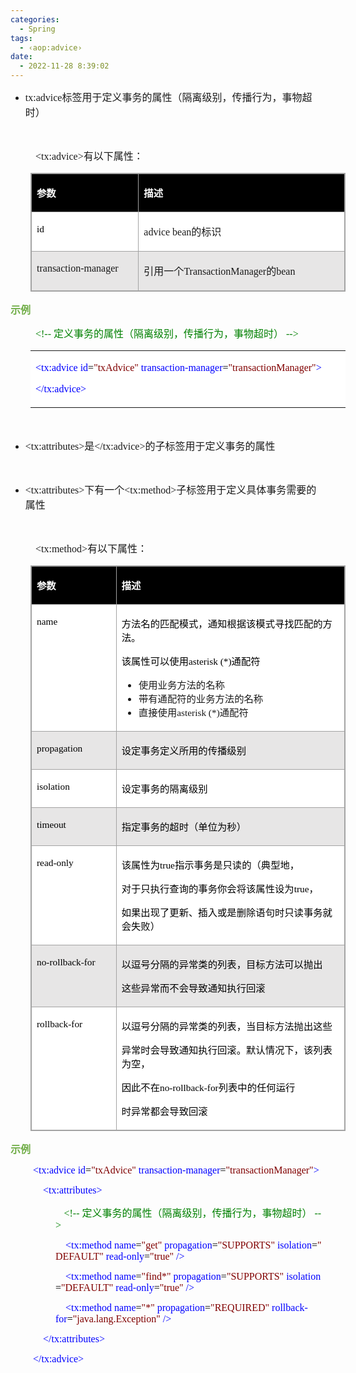 ```yaml
---
categories:
  - Spring
tags:
  - ‹aop:advice›
date:
  - 2022-11-28 8:39:02
---
```


<ul style="list-style-type:disc">
    <li><span style="font-size:12.0pt"><span style="font-family:&quot;Comic Sans MS&quot;">tx:advice</span></span><span
            style="font-size:12.0pt"><span
                style="font-family:&quot;Microsoft YaHei UI&quot;">标签用于定义事务的属性（隔离级别，传播行为，事物超时）</span></span></li>
</ul>
<p><span style="font-size:12.0pt"><span style="font-family:&quot;Comic Sans MS&quot;">&nbsp;</span></span></p>
<p style="margin-left: 40px;"><span style="font-size:12.0pt"><span
            style="font-family:&quot;Comic Sans MS&quot;">&lt;tx:</span><span
            style="font-family:&quot;Comic Sans MS&quot;">advice&gt;</span><span
            style="font-family:&quot;Microsoft YaHei UI&quot;">有以下属性：</span></span></p>
<table summary="" cellspacing="0"
    style="border-collapse:collapse; border-color:#a3a3a3; border-style:solid; border-width:1px; margin-left:32px"
    class=" cke_show_border">
    <tbody>
        <tr>
            <td
                style="background-color:black; border-bottom:1px solid #a3a3a3; border-left:1px solid #a3a3a3; border-right:1px solid #a3a3a3; border-top:1px solid #a3a3a3; vertical-align:top; width:1.7937in">
                <p><span style="font-size:11.5pt"><span style="font-family:&quot;Microsoft YaHei UI&quot;"><span
                                style="color:white"><strong>参数</strong></span></span></span></p>
            </td>
            <td
                style="background-color:black; border-bottom:1px solid #a3a3a3; border-left:1px solid #a3a3a3; border-right:1px solid #a3a3a3; border-top:1px solid #a3a3a3; vertical-align:top; width:3.7256in">
                <p><span style="font-size:11.5pt"><span style="font-family:&quot;Microsoft YaHei UI&quot;"><span
                                style="color:white"><strong>描述</strong></span></span></span></p>
            </td>
        </tr>
        <tr>
            <td
                style="background-color:white; border-bottom:1px solid #a3a3a3; border-left:1px solid #a3a3a3; border-right:1px solid #a3a3a3; border-top:1px solid #a3a3a3; vertical-align:top; width:1.7937in">
                <p><span style="font-size:11.5pt"><span style="font-family:&quot;Comic Sans MS&quot;"><span
                                style="color:black">id</span></span></span></p>
            </td>
            <td
                style="background-color:white; border-bottom:1px solid #a3a3a3; border-left:1px solid #a3a3a3; border-right:1px solid #a3a3a3; border-top:1px solid #a3a3a3; vertical-align:top; width:3.7256in">
                <p><span style="font-size:12.0pt"><span style="font-family:&quot;Comic Sans MS&quot;">advice
                            bean</span><span style="font-family:&quot;Microsoft YaHei UI&quot;">的标识</span></span></p>
            </td>
        </tr>
        <tr>
            <td
                style="background-color:#e7e6e6; border-bottom:1px solid #a3a3a3; border-left:1px solid #a3a3a3; border-right:1px solid #a3a3a3; border-top:1px solid #a3a3a3; vertical-align:top; width:1.8125in">
                <p><span style="font-size:12.0pt"><span
                            style="font-family:&quot;Comic Sans MS&quot;">transaction-manager</span></span></p>
            </td>
            <td
                style="background-color:#e7e6e6; border-bottom:1px solid #a3a3a3; border-left:1px solid #a3a3a3; border-right:1px solid #a3a3a3; border-top:1px solid #a3a3a3; vertical-align:top; width:3.7062in">
                <p><span style="font-size:12.0pt"><span
                            style="font-family:&quot;Microsoft YaHei UI&quot;">引用一个</span><span
                            style="font-family:&quot;Comic Sans MS&quot;">TransactionManager</span><span
                            style="font-family:&quot;Microsoft YaHei UI&quot;">的</span><span
                            style="font-family:&quot;Comic Sans MS&quot;">bean</span></span></p>
            </td>
        </tr>
    </tbody>
</table>
<p><span style="font-size:12.0pt"><span style="font-family:&quot;Microsoft YaHei UI&quot;"><span
                style="color:#70ad47"><strong>示例</strong></span></span></span></p>
<p style="margin-left: 40px;"><span style="font-size:12.0pt"><span style="color:green"><span
                style="font-family:&quot;Comic Sans MS&quot;">&lt;!--</span><span
                style="font-family:&quot;Microsoft YaHei UI&quot;">&nbsp;定义事务的属性（隔离级别，传播行为，事物超时）&nbsp;</span><span
                style="font-family:&quot;Comic Sans MS&quot;">--&gt;</span></span></span></p>
<table summary="" cellspacing="0"
    style="border-collapse:collapse; border-color:#a3a3a3; border-style:solid; border-width:0px; margin-left:32px"
    class=" cke_show_border">
    <tbody>
        <tr>
            <td
                style="background-color:white; border-bottom:0px; border-left:0px; border-right:0px; border-top:0px; vertical-align:top; width:5.6215in">
                <p><span style="font-size:12.0pt"><span style="font-family:&quot;Comic Sans MS&quot;"><span
                                style="color:blue">&lt;tx:advice&nbsp;id</span><span style="color:black">=</span><span
                                style="color:maroon">"txAdvice"</span><span
                                style="color:blue">&nbsp;transaction-manager</span><span
                                style="color:black">=</span><span style="color:maroon">"transactionManager"</span><span
                                style="color:blue">&gt;</span></span></span></p>
                <p><span style="font-size:12.0pt"><span style="font-family:&quot;Comic Sans MS&quot;"><span
                                style="color:blue">&lt;/tx:advice&gt;</span></span></span></p>
            </td>
        </tr>
    </tbody>
</table>
<p><span style="font-size:12.0pt"><span style="font-family:&quot;Comic Sans MS&quot;">&nbsp;</span></span><br></p>
<ul style="list-style-type:disc">
    <li><span style="font-size:12.0pt"><span
                style="font-family:&quot;Comic Sans MS&quot;">&lt;tx:attributes&gt;</span></span><span
            style="font-size:12.0pt"><span style="font-family:&quot;Microsoft YaHei UI&quot;">是</span></span><span
            style="font-size:12.0pt"><span
                style="font-family:&quot;Comic Sans MS&quot;">&lt;/tx:advice&gt;</span></span><span
            style="font-size:12.0pt"><span
                style="font-family:&quot;Microsoft YaHei UI&quot;">的子标签用于定义事务的属性</span></span></li>
</ul>
<p><span style="font-size:12.0pt"><span style="font-family:&quot;Microsoft YaHei UI&quot;">&nbsp;</span></span></p>
<ul style="list-style-type:disc">
    <li><span style="font-size:12.0pt"><span
                style="font-family:&quot;Comic Sans MS&quot;">&lt;tx:attributes&gt;</span></span><span
            style="font-size:12.0pt"><span style="font-family:&quot;Microsoft YaHei UI&quot;">下有一个</span></span><span
            style="font-size:12.0pt"><span
                style="font-family:&quot;Comic Sans MS&quot;">&lt;tx:method</span></span><span
            style="font-size:12.0pt"><span style="font-family:&quot;Comic Sans MS&quot;">&gt;</span></span><span
            style="font-size:12.0pt"><span
                style="font-family:&quot;Microsoft YaHei UI&quot;">子标签用于定义具体事务需要的属性</span></span></li>
</ul>
<p><span style="font-size:12.0pt"><span style="font-family:&quot;Microsoft YaHei UI&quot;">&nbsp;</span></span></p>
<p style="margin-left: 40px;"><span style="font-size:12.0pt"><span
            style="font-family:&quot;Comic Sans MS&quot;">&lt;tx:method</span><span
            style="font-family:&quot;Comic Sans MS&quot;">&gt;</span><span
            style="font-family:&quot;Microsoft YaHei UI&quot;">有以下属性：</span></span></p>
<table summary="" cellspacing="0"
    style="border-collapse:collapse; border-color:#a3a3a3; border-style:solid; border-width:1px; margin-left:32px"
    class=" cke_show_border">
    <tbody>
        <tr>
            <td
                style="background-color:black; border-bottom:1px solid #a3a3a3; border-left:1px solid #a3a3a3; border-right:1px solid #a3a3a3; border-top:1px solid #a3a3a3; vertical-align:top; width:1.3291in">
                <p><span style="font-size:11.5pt"><span style="font-family:&quot;Microsoft YaHei UI&quot;"><span
                                style="color:white"><strong>参数</strong></span></span></span></p>
            </td>
            <td
                style="background-color:black; border-bottom:1px solid #a3a3a3; border-left:1px solid #a3a3a3; border-right:1px solid #a3a3a3; border-top:1px solid #a3a3a3; vertical-align:top; width:4.2333in">
                <p><span style="font-size:11.5pt"><span style="font-family:&quot;Microsoft YaHei UI&quot;"><span
                                style="color:white"><strong>描述</strong></span></span></span></p>
            </td>
        </tr>
        <tr>
            <td
                style="background-color:white; border-bottom:1px solid #a3a3a3; border-left:1px solid #a3a3a3; border-right:1px solid #a3a3a3; border-top:1px solid #a3a3a3; vertical-align:top; width:1.3291in">
                <p><span style="font-size:11.5pt"><span style="font-family:&quot;Comic Sans MS&quot;"><span
                                style="color:black">name</span></span></span></p>
            </td>
            <td
                style="background-color:white; border-bottom:1px solid #a3a3a3; border-left:1px solid #a3a3a3; border-right:1px solid #a3a3a3; border-top:1px solid #a3a3a3; vertical-align:top; width:4.2333in">
                <p><span style="font-size:11.5pt"><span style="font-family:&quot;Microsoft YaHei UI&quot;"><span
                                style="color:black">方法名的匹配模式，通知根据该模式寻找匹配的方法。</span></span></span></p>
                <p><span style="font-size:11.5pt"><span style="color:black"><span
                                style="font-family:&quot;Microsoft YaHei UI&quot;">该属性可以使用</span><span
                                style="font-family:&quot;Comic Sans MS&quot;">asterisk (*)</span><span
                                style="font-family:&quot;Microsoft YaHei UI&quot;">通配符</span></span></span></p>
                <ul style="list-style-type:disc">
                    <li><span style="font-size:11.5pt"><span
                                style="font-family:&quot;Microsoft YaHei UI&quot;">使用业务方法的名称</span></span></li>
                    <li><span style="font-size:11.5pt"><span
                                style="font-family:&quot;Microsoft YaHei UI&quot;">带有通配符的业务方法的名称</span></span></li>
                    <li><span style="font-size:11.5pt"><span
                                style="font-family:&quot;Microsoft YaHei UI&quot;">直接使用</span></span><span
                            style="font-size:11.5pt"><span style="font-family:&quot;Comic Sans MS&quot;">asterisk
                                (*)</span></span><span style="font-size:11.5pt"><span
                                style="font-family:&quot;Microsoft YaHei UI&quot;">通配符</span></span></li>
                </ul>
            </td>
        </tr>
        <tr>
            <td
                style="background-color:#e7e6e6; border-bottom:1px solid #a3a3a3; border-left:1px solid #a3a3a3; border-right:1px solid #a3a3a3; border-top:1px solid #a3a3a3; vertical-align:top; width:1.3291in">
                <p><span style="font-size:11.5pt"><span style="font-family:&quot;Comic Sans MS&quot;"><span
                                style="color:black">propagation</span></span></span></p>
            </td>
            <td
                style="background-color:#e7e6e6; border-bottom:1px solid #a3a3a3; border-left:1px solid #a3a3a3; border-right:1px solid #a3a3a3; border-top:1px solid #a3a3a3; vertical-align:top; width:4.2333in">
                <p><span style="font-size:11.5pt"><span style="font-family:&quot;Microsoft YaHei UI&quot;"><span
                                style="color:black">设定事务定义所用的传播级别</span></span></span></p>
            </td>
        </tr>
        <tr>
            <td
                style="background-color:white; border-bottom:1px solid #a3a3a3; border-left:1px solid #a3a3a3; border-right:1px solid #a3a3a3; border-top:1px solid #a3a3a3; vertical-align:top; width:1.3291in">
                <p><span style="font-size:11.5pt"><span style="font-family:&quot;Comic Sans MS&quot;"><span
                                style="color:black">isolation</span></span></span></p>
            </td>
            <td
                style="background-color:white; border-bottom:1px solid #a3a3a3; border-left:1px solid #a3a3a3; border-right:1px solid #a3a3a3; border-top:1px solid #a3a3a3; vertical-align:top; width:4.2333in">
                <p><span style="font-size:11.5pt"><span style="font-family:&quot;Microsoft YaHei UI&quot;"><span
                                style="color:black">设定事务的隔离级别</span></span></span></p>
            </td>
        </tr>
        <tr>
            <td
                style="background-color:#e7e6e6; border-bottom:1px solid #a3a3a3; border-left:1px solid #a3a3a3; border-right:1px solid #a3a3a3; border-top:1px solid #a3a3a3; vertical-align:top; width:1.3291in">
                <p><span style="font-size:11.5pt"><span style="font-family:&quot;Comic Sans MS&quot;"><span
                                style="color:black">timeout</span></span></span></p>
            </td>
            <td
                style="background-color:#e7e6e6; border-bottom:1px solid #a3a3a3; border-left:1px solid #a3a3a3; border-right:1px solid #a3a3a3; border-top:1px solid #a3a3a3; vertical-align:top; width:4.2333in">
                <p><span style="font-size:11.5pt"><span style="font-family:&quot;Microsoft YaHei UI&quot;"><span
                                style="color:black">指定事务的超时（单位为秒）</span></span></span></p>
            </td>
        </tr>
        <tr>
            <td
                style="background-color:white; border-bottom:1px solid #a3a3a3; border-left:1px solid #a3a3a3; border-right:1px solid #a3a3a3; border-top:1px solid #a3a3a3; vertical-align:top; width:1.3291in">
                <p><span style="font-size:11.5pt"><span style="font-family:&quot;Comic Sans MS&quot;"><span
                                style="color:black">read-only</span></span></span></p>
            </td>
            <td
                style="background-color:white; border-bottom:1px solid #a3a3a3; border-left:1px solid #a3a3a3; border-right:1px solid #a3a3a3; border-top:1px solid #a3a3a3; vertical-align:top; width:4.3027in">
                <p><span style="font-size:11.5pt"><span style="color:black"><span
                                style="font-family:&quot;Microsoft YaHei UI&quot;">该属性为</span><span
                                style="font-family:&quot;Comic Sans MS&quot;">true</span><span
                                style="font-family:&quot;Microsoft YaHei UI&quot;">指示事务是只读的（典型地，</span></span></span>
                </p>
                <p><span style="font-size:11.5pt"><span style="color:black"><span
                                style="font-family:&quot;Microsoft YaHei UI&quot;">对于只执行查询的事务你会将该属性设为</span><span
                                style="font-family:&quot;Comic Sans MS&quot;">true</span><span
                                style="font-family:&quot;Microsoft YaHei UI&quot;">，</span></span></span></p>
                <p><span style="font-size:11.5pt"><span style="font-family:&quot;Microsoft YaHei UI&quot;"><span
                                style="color:black">如果出现了更新、插入或是删除语句时只读事务就会失败）</span></span></span></p>
            </td>
        </tr>
        <tr>
            <td
                style="background-color:#e7e6e6; border-bottom:1px solid #a3a3a3; border-left:1px solid #a3a3a3; border-right:1px solid #a3a3a3; border-top:1px solid #a3a3a3; vertical-align:top; width:1.3486in">
                <p><span style="font-size:11.5pt"><span style="font-family:&quot;Comic Sans MS&quot;"><span
                                style="color:black">no-rollback-for</span></span></span></p>
            </td>
            <td
                style="background-color:#e7e6e6; border-bottom:1px solid #a3a3a3; border-left:1px solid #a3a3a3; border-right:1px solid #a3a3a3; border-top:1px solid #a3a3a3; vertical-align:top; width:4.2145in">
                <p><span style="font-size:11.5pt"><span style="font-family:&quot;Microsoft YaHei UI&quot;"><span
                                style="color:black">以逗号分隔的异常类的列表，目标方法可以抛出</span></span></span></p>
                <p><span style="font-size:11.5pt"><span style="font-family:&quot;Microsoft YaHei UI&quot;"><span
                                style="color:black">这些异常而不会导致通知执行回滚</span></span></span></p>
            </td>
        </tr>
        <tr>
            <td
                style="background-color:white; border-bottom:1px solid #a3a3a3; border-left:1px solid #a3a3a3; border-right:1px solid #a3a3a3; border-top:1px solid #a3a3a3; vertical-align:top; width:1.3291in">
                <p><span style="font-size:11.5pt"><span style="font-family:&quot;Comic Sans MS&quot;"><span
                                style="color:black">rollback-for</span></span></span></p>
            </td>
            <td
                style="background-color:white; border-bottom:1px solid #a3a3a3; border-left:1px solid #a3a3a3; border-right:1px solid #a3a3a3; border-top:1px solid #a3a3a3; vertical-align:top; width:4.2333in">
                <p><span style="font-size:11.5pt"><span style="font-family:&quot;Microsoft YaHei UI&quot;"><span
                                style="color:black">以逗号分隔的异常类的列表，当目标方法抛出这些</span></span></span></p>
                <p><span style="font-size:11.5pt"><span style="font-family:&quot;Microsoft YaHei UI&quot;"><span
                                style="color:black">异常时会导致通知执行回滚。默认情况下，该列表为空，</span></span></span></p>
                <p><span style="font-size:11.5pt"><span style="color:black"><span
                                style="font-family:&quot;Microsoft YaHei UI&quot;">因此不在</span><span
                                style="font-family:&quot;Comic Sans MS&quot;">no-rollback-for</span><span
                                style="font-family:&quot;Microsoft YaHei UI&quot;">列表中的任何运行</span></span></span></p>
                <p><span style="font-size:11.5pt"><span style="font-family:&quot;Microsoft YaHei UI&quot;"><span
                                style="color:black">时异常都会导致回滚</span></span></span></p>
            </td>
        </tr>
    </tbody>
</table>
<p><span style="font-size:12.0pt"><span style="font-family:&quot;Microsoft YaHei UI&quot;"><span
                style="color:#70ad47"><strong>示例</strong></span></span></span></p>
<p style="margin-left:36px"><span style="font-size:12.0pt"><span style="font-family:&quot;Comic Sans MS&quot;"><span
                style="color:blue">&lt;tx:advice&nbsp;id</span><span style="color:black">=</span><span
                style="color:maroon">"txAdvice"</span><span style="color:blue">&nbsp;transaction-manager</span><span
                style="color:black">=</span><span style="color:maroon">"transactionManager"</span><span
                style="color:blue">&gt;</span></span></span></p>
<p style="margin-left:36px"><span style="font-size:12.0pt"><span
            style="font-family:&quot;Comic Sans MS&quot;">&nbsp;&nbsp;&nbsp;&nbsp;<span
                style="color:blue">&lt;tx:attributes&gt;</span></span></span></p>
<p style="margin-left:72px"><span style="font-size:12.0pt"><span style="color:green">&nbsp;&nbsp; <span
                style="font-family:&quot;Comic Sans MS&quot;">&lt;!--</span><span
                style="font-family:&quot;Microsoft YaHei UI&quot;">&nbsp;定义事务的属性（隔离级别，传播行为，事物超时）&nbsp;</span><span
                style="font-family:&quot;Comic Sans MS&quot;">--&gt;</span></span></span></p>
<p style="margin-left:72px"><span style="font-size:12.0pt"><span
            style="font-family:&quot;Comic Sans MS&quot;">&nbsp;&nbsp;&nbsp;&nbsp;<span
                style="color:blue">&lt;tx:method&nbsp;name</span><span style="color:black">=</span><span
                style="color:maroon">"get"</span><span style="color:blue">&nbsp;propagation</span><span
                style="color:black">=</span><span style="color:maroon">"SUPPORTS"</span><span
                style="color:blue">&nbsp;isolation</span><span style="color:black">=</span><span
                style="color:maroon">"DEFAULT"</span><span style="color:blue">&nbsp;read-only</span><span
                style="color:black">=</span><span style="color:maroon">"true"</span><span
                style="color:blue">&nbsp;/&gt;</span></span></span></p>
<p style="margin-left:72px"><span style="font-size:12.0pt"><span
            style="font-family:&quot;Comic Sans MS&quot;">&nbsp;&nbsp;&nbsp;&nbsp;<span
                style="color:blue">&lt;tx:method&nbsp;name</span><span style="color:black">=</span><span
                style="color:maroon">"find*"</span><span style="color:blue">&nbsp;propagation</span><span
                style="color:black">=</span><span style="color:maroon">"SUPPORTS"</span><span
                style="color:blue">&nbsp;isolation</span><span style="color:black">=</span><span
                style="color:maroon">"DEFAULT"</span><span style="color:blue">&nbsp;read-only</span><span
                style="color:black">=</span><span style="color:maroon">"true"</span><span
                style="color:blue">&nbsp;/&gt;</span></span></span></p>
<p style="margin-left:72px"><span style="font-size:12.0pt"><span
            style="font-family:&quot;Comic Sans MS&quot;">&nbsp;&nbsp;&nbsp;&nbsp;<span
                style="color:blue">&lt;tx:method&nbsp;name</span><span style="color:black">=</span><span
                style="color:maroon">"*"</span><span style="color:blue">&nbsp;propagation</span><span
                style="color:black">=</span><span style="color:maroon">"REQUIRED"</span><span
                style="color:blue">&nbsp;rollback-for</span><span style="color:black">=</span><span
                style="color:maroon">"java.lang.Exception"</span><span
                style="color:blue">&nbsp;/&gt;</span></span></span></p>
<p style="margin-left:36px"><span style="font-size:12.0pt"><span
            style="font-family:&quot;Comic Sans MS&quot;">&nbsp;&nbsp;&nbsp;&nbsp;<span
                style="color:blue">&lt;/tx:attributes&gt;</span></span></span></p>
<p style="margin-left:36px"><span style="font-size:12.0pt"><span style="font-family:&quot;Comic Sans MS&quot;"><span
                style="color:blue">&lt;/tx:advice&gt;</span></span></span></p>
